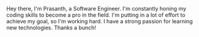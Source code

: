 
<!---
prasanthk99/prasanthk99 is a ✨ special ✨ repository because its `README.md` (this file) appears on your GitHub profile.
You can click the Preview link to take a look at your changes.
--->
Hey there, I'm Prasanth, a Software Engineer. I'm constantly honing my coding skills to become a pro in the field. I'm putting in a lot of effort to achieve my goal, so I'm working hard. I have a strong passion for learning new technologies. Thanks a bunch!
